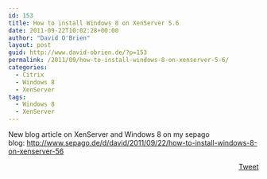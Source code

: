 ```yaml
---
id: 153
title: How to install Windows 8 on XenServer 5.6
date: 2011-09-22T10:02:28+00:00
author: "David O'Brien"
layout: post
guid: http://www.david-obrien.de/?p=153
permalink: /2011/09/how-to-install-windows-8-on-xenserver-5-6/
categories:
  - Citrix
  - Windows 8
  - XenServer
tags:
  - Windows 8
  - XenServer
---
```

New blog article on XenServer and Windows 8 on my sepago blog: <a href="http://www.sepago.de/d/david/2011/09/22/how-to-install-windows-8-on-xenserver-56" onclick="_gaq.push(['_trackEvent', 'outbound-article', 'http://www.sepago.de/d/david/2011/09/22/how-to-install-windows-8-on-xenserver-56', 'http://www.sepago.de/d/david/2011/09/22/how-to-install-windows-8-on-xenserver-56']);" >http://www.sepago.de/d/david/2011/09/22/how-to-install-windows-8-on-xenserver-56</a> 

<div style="float: right; margin-left: 10px;">
  <a href="https://twitter.com/share" onclick="_gaq.push(['_trackEvent', 'outbound-article', 'https://twitter.com/share', 'Tweet']);" class="twitter-share-button" data-hashtags="Windows+8,XenServer" data-count="vertical" data-url="http://www.david-obrien.net/2011/09/how-to-install-windows-8-on-xenserver-5-6/">Tweet</a>
</div>
